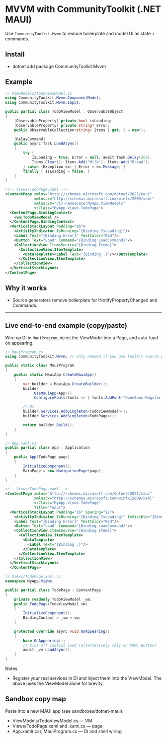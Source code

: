 # MVVM with CommunityToolkit (.NET MAUI)

Use `CommunityToolkit.Mvvm` to reduce boilerplate and model UI as state + commands.

## Install

- dotnet add package CommunityToolkit.Mvvm

## Example

```csharp
// ViewModels/TodoViewModel.cs
using CommunityToolkit.Mvvm.ComponentModel;
using CommunityToolkit.Mvvm.Input;

public partial class TodoViewModel : ObservableObject
{
    [ObservableProperty] private bool isLoading;
    [ObservableProperty] private string? error;
    public ObservableCollection<string> Items { get; } = new();

    [RelayCommand]
    public async Task LoadAsync()
    {
        try {
            IsLoading = true; Error = null; await Task.Delay(200);
            Items.Clear(); Items.Add("Milk"); Items.Add("Bread");
        } catch (Exception ex) { Error = ex.Message; }
        finally { IsLoading = false; }
    }
}
```

```xml
<!-- Views/TodoPage.xaml -->
<ContentPage xmlns="http://schemas.microsoft.com/dotnet/2021/maui"
             xmlns:x="http://schemas.microsoft.com/winfx/2009/xaml"
             xmlns:vm="clr-namespace:MyApp.ViewModels"
             x:Class="MyApp.Views.TodoPage">
  <ContentPage.BindingContext>
    <vm:TodoViewModel />
  </ContentPage.BindingContext>
  <VerticalStackLayout Padding="16">
    <ActivityIndicator IsRunning="{Binding IsLoading}"/>
    <Label Text="{Binding Error}" TextColor="Red"/>
    <Button Text="Load" Command="{Binding LoadCommand}"/>
    <CollectionView ItemsSource="{Binding Items}">
      <CollectionView.ItemTemplate>
        <DataTemplate><Label Text="{Binding .}"/></DataTemplate>
      </CollectionView.ItemTemplate>
    </CollectionView>
  </VerticalStackLayout>
</ContentPage>
```

## Why it works

- Source generators remove boilerplate for INotifyPropertyChanged and Commands.

---

## Live end-to-end example (copy/paste)

Wire up DI in `MauiProgram`, inject the ViewModel into a Page, and auto-load on appearing.

```csharp
// MauiProgram.cs
using CommunityToolkit.Mvvm; // only needed if you use toolkit source generators here

public static class MauiProgram
{
    public static MauiApp CreateMauiApp()
    {
        var builder = MauiApp.CreateBuilder();
        builder
            .UseMauiApp<App>()
            .ConfigureFonts(fonts => { fonts.AddFont("OpenSans-Regular.ttf", "OpenSansRegular"); });

        // DI
        builder.Services.AddSingleton<TodoViewModel>();
        builder.Services.AddSingleton<TodoPage>();

        return builder.Build();
    }
}
```

```csharp
// App.xaml.cs
public partial class App : Application
{
    public App(TodoPage page)
    {
        InitializeComponent();
        MainPage = new NavigationPage(page);
    }
}
```

```xml
<!-- Views/TodoPage.xaml -->
<ContentPage xmlns="http://schemas.microsoft.com/dotnet/2021/maui"
             xmlns:x="http://schemas.microsoft.com/winfx/2009/xaml"
             x:Class="MyApp.Views.TodoPage"
             Title="Todos">
  <VerticalStackLayout Padding="16" Spacing="12">
    <ActivityIndicator IsRunning="{Binding IsLoading}" IsVisible="{Binding IsLoading}"/>
    <Label Text="{Binding Error}" TextColor="Red"/>
    <Button Text="Load" Command="{Binding LoadCommand}"/>
    <CollectionView ItemsSource="{Binding Items}">
      <CollectionView.ItemTemplate>
        <DataTemplate>
          <Label Text="{Binding .}"/>
        </DataTemplate>
      </CollectionView.ItemTemplate>
    </CollectionView>
  </VerticalStackLayout>
  </ContentPage>
```

```csharp
// Views/TodoPage.xaml.cs
namespace MyApp.Views;

public partial class TodoPage : ContentPage
{
    private readonly TodoViewModel _vm;
    public TodoPage(TodoViewModel vm)
    {
        InitializeComponent();
        BindingContext = _vm = vm;
    }

    protected override async void OnAppearing()
    {
        base.OnAppearing();
        // Kick off initial load (alternatively rely on XAML Button)
        await _vm.LoadAsync();
    }
}
```

Notes

- Register your real services in DI and inject them into the ViewModel. The above uses the ViewModel alone for brevity.

## Sandbox copy map

Paste into a new MAUI app (see sandboxes/dotnet-maui):

- ViewModels/TodoViewModel.cs — VM
- Views/TodoPage.xaml and .xaml.cs — page
- App.xaml(.cs), MauiProgram.cs — DI and shell wiring
